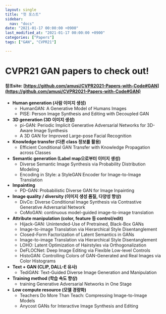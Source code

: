 ```yaml
---
layout: single
title: "첫 포스트"
sidebar:
  nav: "docs"
date: "2021-01-17 00:00:00 +0900"
last_modified_at: "2021-01-17 00:00:00 +0900"
categories: ["Papers"]
tags: ["GAN", "CVPR21"]

---
```


# CVPR21 GAN papers to check out!

#### 참조site: [https://github.com/amusi/CVPR2021-Papers-with-Code#GAN](https://github.com/amusi/CVPR2021-Papers-with-Code#GAN)

- **Human generation (사람 이미지 생성)**
  - HumanGAN: A Generative Model of Humans Images
  - PISE: Person Image Synthesis and Editing with Decoupled GAN
- **3D generation (3D 이미지 생성)**
  - pi-GAN: Periodic Implicit Generative Adversarial Networks for 3D-Aware Image Synthesis
  - A 3D GAN for Improved Large-pose Facial Recognition
- **Knowledge transfer (다른 class 정보를 활용)**
  - Efficient Conditional GAN Transfer with Knowledge Propagation across Classes
- **Semantic generation (Label map으로부터 이미지 생성)**
  - Diverse Semantic Image Synthesis via Probability Distribution Modeling
  - Encoding in Style: a StyleGAN Encoder for Image-to-Image Translation
- **Impainting**
  - PD-GAN: Probabilistic Diverse GAN for Image Inpainting
- **Image quality / diversity (이미지 생성 품질, 다양성 향상)**
  - DivCo: Diverse Conditional Image Synthesis via Contrastive Generative Adversarial Network
  - CoMoGAN: continuous model-guided image-to-image translation
- **Attribute manipulation (color, feature 등 control/edit)**
  - Hijack-GAN: Unintended-Use of Pretrained, Black-Box GANs
  - Image-to-image Translation via Hierarchical Style Disentanglement
  - Closed-Form Factorization of Latent Semantics in GANs
  - Image-to-image Translation via Hierarchical Style Disentanglement
  - LOHO: Latent Optimization of Hairstyles via Orthogonalization
  - DeFLOCNet: Deep Image Editing via Flexible Low-level Controls
  - HistoGAN: Controlling Colors of GAN-Generated and Real Images via Color Histograms
- **Text + GAN (CLIP, DALL-E 유사)**
  - TediGAN: Text-Guided Diverse Image Generation and Manipulation
- **Training method (학습 속도 향상)**
  - training Generative Adversarial Networks in One Stage
- **Low compute resource (모델 경량화)**
  - Teachers Do More Than Teach: Compressing Image-to-Image Models
  - Anycost GANs for Interactive Image Synthesis and Editing
